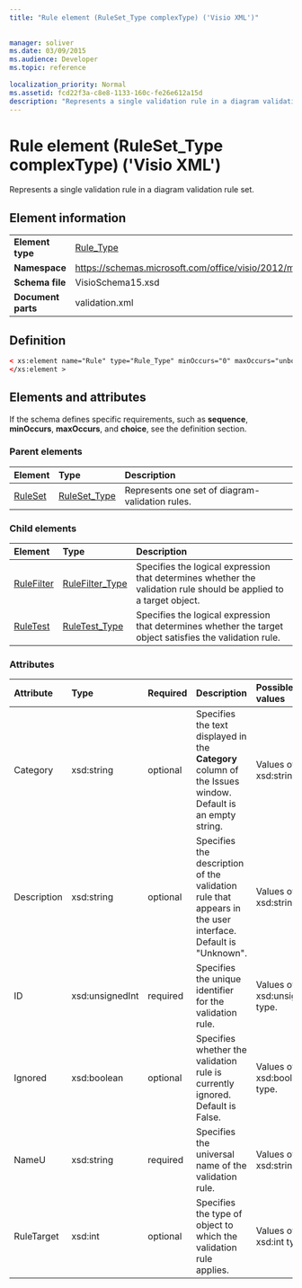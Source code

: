 ```yaml
---
title: "Rule element (RuleSet_Type complexType) ('Visio XML')"
 
 
manager: soliver
ms.date: 03/09/2015
ms.audience: Developer
ms.topic: reference
 
localization_priority: Normal
ms.assetid: fcd22f3a-c8e8-1133-160c-fe26e612a15d
description: "Represents a single validation rule in a diagram validation rule set."
---
```


# Rule element (RuleSet_Type complexType) ('Visio XML')

Represents a single validation rule in a diagram validation rule set.
  
## Element information

|||
|:-----|:-----|
|**Element type** <br/> |[Rule_Type](rule_type-complextypevisio-xml.md) <br/> |
|**Namespace** <br/> |https://schemas.microsoft.com/office/visio/2012/main  <br/> |
|**Schema file** <br/> |VisioSchema15.xsd  <br/> |
|**Document parts** <br/> |validation.xml  <br/> |
   
## Definition

```XML
< xs:element name="Rule" type="Rule_Type" minOccurs="0" maxOccurs="unbounded" >
</xs:element >
```

## Elements and attributes

If the schema defines specific requirements, such as **sequence**, **minOccurs**, **maxOccurs**, and **choice**, see the definition section. 
  
### Parent elements

|**Element**|**Type**|**Description**|
|:-----|:-----|:-----|
|[RuleSet](ruleset-element-rulesets_type-complextypevisio-xml.md) <br/> |[RuleSet_Type](ruleset_type-complextypevisio-xml.md) <br/> |Represents one set of diagram-validation rules.  <br/> |
   
### Child elements

|**Element**|**Type**|**Description**|
|:-----|:-----|:-----|
|[RuleFilter](rulefilter-element-rule_type-complextypevisio-xml.md) <br/> |[RuleFilter_Type](rulefilter_type-complextypevisio-xml.md) <br/> |Specifies the logical expression that determines whether the validation rule should be applied to a target object.  <br/> |
|[RuleTest](ruletest-element-rule_type-complextypevisio-xml.md) <br/> |[RuleTest_Type](ruletest_type-complextypevisio-xml.md) <br/> |Specifies the logical expression that determines whether the target object satisfies the validation rule.  <br/> |
   
### Attributes

|**Attribute**|**Type**|**Required**|**Description**|**Possible values**|
|:-----|:-----|:-----|:-----|:-----|
|Category  <br/> |xsd:string  <br/> |optional  <br/> |Specifies the text displayed in the **Category** column of the Issues window. Default is an empty string.  <br/> |Values of the xsd:string type.  <br/> |
|Description  <br/> |xsd:string  <br/> |optional  <br/> |Specifies the description of the validation rule that appears in the user interface. Default is "Unknown".  <br/> |Values of the xsd:string type.  <br/> |
|ID  <br/> |xsd:unsignedInt  <br/> |required  <br/> |Specifies the unique identifier for the validation rule.  <br/> |Values of the xsd:unsignedInt type.  <br/> |
|Ignored  <br/> |xsd:boolean  <br/> |optional  <br/> |Specifies whether the validation rule is currently ignored. Default is False.  <br/> |Values of the xsd:boolean type.  <br/> |
|NameU  <br/> |xsd:string  <br/> |required  <br/> |Specifies the universal name of the validation rule.  <br/> |Values of the xsd:string type.  <br/> |
|RuleTarget  <br/> |xsd:int  <br/> |optional  <br/> |Specifies the type of object to which the validation rule applies.  <br/> |Values of the xsd:int type.  <br/> |
   

